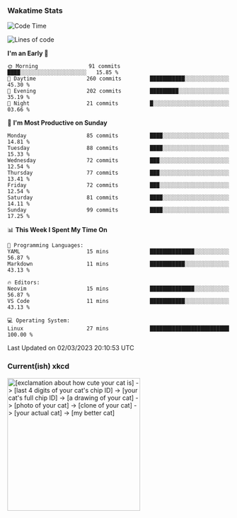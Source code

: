 ### Wakatime Stats
<!--START_SECTION:waka-->
![Code Time](http://img.shields.io/badge/Code%20Time-1%2C467%20hrs%2038%20mins-blue)

![Lines of code](https://img.shields.io/badge/From%20Hello%20World%20I%27ve%20Written-450.5%20thousand%20lines%20of%20code-blue)

**I'm an Early 🐤** 

```text
🌞 Morning                91 commits          ████░░░░░░░░░░░░░░░░░░░░░   15.85 % 
🌆 Daytime                260 commits         ███████████░░░░░░░░░░░░░░   45.30 % 
🌃 Evening                202 commits         █████████░░░░░░░░░░░░░░░░   35.19 % 
🌙 Night                  21 commits          █░░░░░░░░░░░░░░░░░░░░░░░░   03.66 % 
```
📅 **I'm Most Productive on Sunday** 

```text
Monday                   85 commits          ████░░░░░░░░░░░░░░░░░░░░░   14.81 % 
Tuesday                  88 commits          ████░░░░░░░░░░░░░░░░░░░░░   15.33 % 
Wednesday                72 commits          ███░░░░░░░░░░░░░░░░░░░░░░   12.54 % 
Thursday                 77 commits          ███░░░░░░░░░░░░░░░░░░░░░░   13.41 % 
Friday                   72 commits          ███░░░░░░░░░░░░░░░░░░░░░░   12.54 % 
Saturday                 81 commits          ████░░░░░░░░░░░░░░░░░░░░░   14.11 % 
Sunday                   99 commits          ████░░░░░░░░░░░░░░░░░░░░░   17.25 % 
```


📊 **This Week I Spent My Time On** 

```text
💬 Programming Languages: 
YAML                     15 mins             ██████████████░░░░░░░░░░░   56.87 % 
Markdown                 11 mins             ███████████░░░░░░░░░░░░░░   43.13 % 

🔥 Editors: 
Neovim                   15 mins             ██████████████░░░░░░░░░░░   56.87 % 
VS Code                  11 mins             ███████████░░░░░░░░░░░░░░   43.13 % 

💻 Operating System: 
Linux                    27 mins             █████████████████████████   100.00 % 
```


 Last Updated on 02/03/2023 20:10:53 UTC
<!--END_SECTION:waka-->

### Current(ish) xkcd
<a id="xkcd-a" title="[exclamation about how cute your cat is] -> [last 4 digits of your cat's chip ID] -> [your cat's full chip ID] -> [a drawing of your cat] -> [photo of your cat] -> [clone of your cat] -> [your actual cat] -> [my better cat]" href="https://www.xkcd.com" target="_blank">
        <img align="center" id="xkcd-img" src="https://imgs.xkcd.com/comics/data_quality.png" alt="[exclamation about how cute your cat is] -> [last 4 digits of your cat's chip ID] -> [your cat's full chip ID] -> [a drawing of your cat] -> [photo of your cat] -> [clone of your cat] -> [your actual cat] -> [my better cat]" height=300 />
</a>
